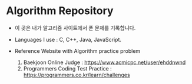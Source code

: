 # Algorithm Repository

- 이 곳은 내가 알고리즘 사이트에서 푼 문제를 기록합니다.

- Languages I use : C, C++, Java, JavaScript.

- Reference Website with Algorithm practice problem
  1. Baekjoon Online Judge : https://www.acmicpc.net/user/ehddnwnd
  2. Programmers Coding Test Practice : https://programmers.co.kr/learn/challenges
